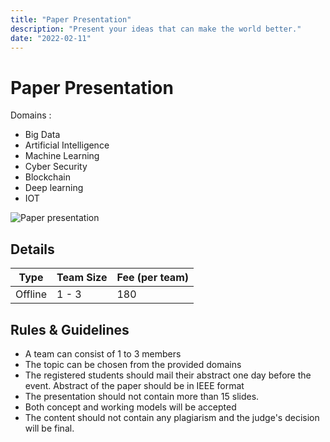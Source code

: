 ```yaml
---
title: "Paper Presentation"
description: "Present your ideas that can make the world better."
date: "2022-02-11"
---
```


# Paper Presentation

Domains :

-   Big Data
-   Artificial Intelligence 
-   Machine Learning
-   Cyber Security
-   Blockchain
-   Deep learning
-   IOT

<img src="/posters/9.png" alt="Paper presentation" />

## Details

| Type    | Team Size | Fee (per team) |
| ------- | --------- | -------------- |
| Offline | 1 - 3     | 180            |

## Rules & Guidelines

-   A team can consist of 1 to 3 members
-   The topic can be chosen from the provided domains
-   The registered students should mail their abstract one day before the event. Abstract of the paper should be in IEEE format
-   The presentation should not contain more than 15 slides.
-   Both concept and working models will be accepted
-   The content should not contain any plagiarism and the judge's decision will be final. 

